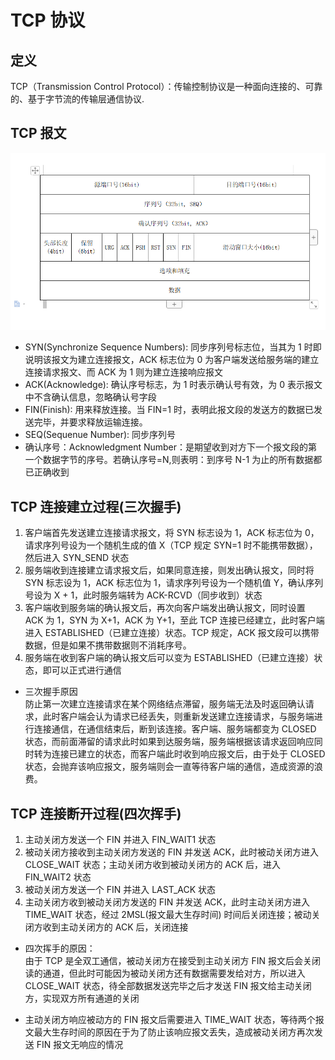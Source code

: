 # TCP 协议

## 定义

TCP（Transmission Control Protocol）：传输控制协议是一种面向连接的、可靠的、基于字节流的传输层通信协议.

## TCP 报文

![TCP报文](../文档使用图片/TCP协议报文.png)

- SYN(Synchronize Sequence Numbers): 同步序列号标志位，当其为 1 时即说明该报文为建立连接报文，ACK 标志位为 0 为客户端发送给服务端的建立连接请求报文、而 ACK 为 1 则为建立连接响应报文
- ACK(Acknowledge): 确认序号标志，为 1 时表示确认号有效，为 0 表示报文中不含确认信息，忽略确认号字段
- FIN(Finish): 用来释放连接。当 FIN=1 时，表明此报文段的发送方的数据已发送完毕，并要求释放运输连接。
- SEQ(Sequenue Number): 同步序列号
- 确认序号：Acknowledgment Number：是期望收到对方下一个报文段的第一个数据字节的序号。若确认序号=N,则表明：到序号 N-1 为止的所有数据都已正确收到

## TCP 连接建立过程(三次握手)

1. 客户端首先发送建立连接请求报文，将 SYN 标志设为 1，ACK 标志位为 0，请求序列号设为一个随机生成的值 X（TCP 规定 SYN=1 时不能携带数据），然后进入 SYN_SEND 状态
2. 服务端收到连接建立请求报文后，如果同意连接，则发出确认报文，同时将 SYN 标志设为 1，ACK 标志位为 1，请求序列号设为一个随机值 Y，确认序列号设为 X + 1，此时服务端转为 ACK-RCVD（同步收到）状态
3. 客户端收到服务端的确认报文后，再次向客户端发出确认报文，同时设置 ACK 为 1，SYN 为 X+1，ACK 为 Y+1，至此 TCP 连接已经建立，此时客户端进入 ESTABLISHED（已建立连接）状态。TCP 规定，ACK 报文段可以携带数据，但是如果不携带数据则不消耗序号。
4. 服务端在收到客户端的确认报文后可以变为 ESTABLISHED（已建立连接）状态，即可以正式进行通信

- 三次握手原因  
  防止第一次建立连接请求在某个网络结点滞留，服务端无法及时返回确认请求，此时客户端会认为请求已经丢失，则重新发送建立连接请求，与服务端进行连接通信，在通信结束后，断到该连接。客户端、服务端都变为 CLOSED 状态，而前面滞留的请求此时如果到达服务端，服务端根据该请求返回响应同时转为连接已建立的状态，而客户端此时收到响应报文后，由于处于 CLOSED 状态，会抛弃该响应报文，服务端则会一直等待客户端的通信，造成资源的浪费。

## TCP 连接断开过程(四次挥手)

1. 主动关闭方发送一个 FIN 并进入 FIN_WAIT1 状态
2. 被动关闭方接收到主动关闭方发送的 FIN 并发送 ACK，此时被动关闭方进入 CLOSE_WAIT 状态；主动关闭方收到被动关闭方的 ACK 后，进入 FIN_WAIT2 状态
3. 被动关闭方发送一个 FIN 并进入 LAST_ACK 状态
4. 主动关闭方收到被动关闭方发送的 FIN 并发送 ACK，此时主动关闭方进入 TIME_WAIT 状态，经过 2MSL(报文最大生存时间) 时间后关闭连接；被动关闭方收到主动关闭方的 ACK 后，关闭连接

- 四次挥手的原因：  
  由于 TCP 是全双工通信，被动关闭方在接受到主动关闭方 FIN 报文后会关闭读的通道，但此时可能因为被动关闭方还有数据需要发给对方，所以进入 CLOSE_WAIT 状态，待全部数据发送完毕之后才发送 FIN 报文给主动关闭方，实现双方所有通道的关闭

- 主动关闭方响应被动方的 FIN 报文后需要进入 TIME_WAIT 状态，等待两个报文最大生存时间的原因在于为了防止该响应报文丢失，造成被动关闭方再次发送 FIN 报文无响应的情况
